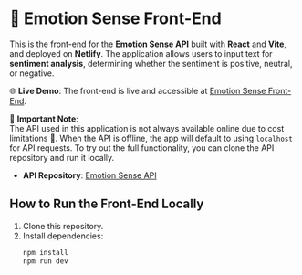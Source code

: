 # 🎨 Emotion Sense Front-End

This is the front-end for the **Emotion Sense API** built with **React** and **Vite**, and deployed on **Netlify**. The application allows users to input text for **sentiment analysis**, determining whether the sentiment is positive, neutral, or negative.

🌐 **Live Demo**: The front-end is live and accessible at [Emotion Sense Front-End](https://emotion-sense.netlify.app/).

🚨 **Important Note**:  
The API used in this application is not always available online due to cost limitations 💸. When the API is offline, the app will default to using `localhost` for API requests. To try out the full functionality, you can clone the API repository and run it locally.

- **API Repository**: [Emotion Sense API](https://github.com/marwan2232004/EmotionSenseAPI)

## How to Run the Front-End Locally

1. Clone this repository.
2. Install dependencies:
   ```bash
   npm install
   npm run dev
